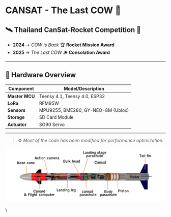 # CANSAT - The Last COW 🐄

## 🛰️ Thailand CanSat-Rocket Competition 🚀

- **2024** → _COW is Back_ 🏆 **Rocket Mission Award**  
- **2025** → _The Last COW_ 🪵 **Consolation Award**

---

## 🔧 Hardware Overview

| Component      | Model/Description                      |
|----------------|----------------------------------------|
| **Master MCU** | Teensy 4.1, Teensy 4.0, ESP32          |
| **LoRa**       | RFM95W                                 |
| **Sensors**    | MPU9255, BME280, GY-NEO-8M (Ublox)     |
| **Storage**    | SD Card Module                         |
| **Actuator**   | SG90 Servo                             |

---

> ⚙️ _Most of the code has been modified for performance optimization._

<p align="center">
  <img src="https://github.com/noppakorn001/CANSAT-The-last-COW/blob/main/image/overview.png?raw=true" alt="Project Overview" width="1000"/>
</p>
\

